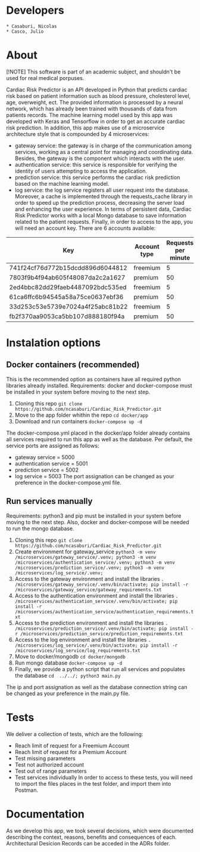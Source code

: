 # Developers

    * Casaburi, Nicolas
    * Casco, Julio

# About
[!NOTE]
This software is part of an academic subject, and shouldn't be used for real medical porpuses.

Cardiac Risk Predictor is an API developed in Python that predicts cardiac risk based on patient information such as blood pressure, cholesterol level, age, overweight, ect. The provided information is processed by a neural network, which has already been trained with thousands of data from patients records. The machine learning model used by this app was developed with Keras and Tensorflow in order to get an accurate cardiac risk prediction. In addition, this app makes use of a microservice architecture style that is compounded by 4 microservices:
* gateway service: the gateway is in charge of the communication among services, working as a central point for managing and coordinating data. Besides, the gateway is the component which interacts with the user.
* authentication service: this service is responsible for verifying the identity of users attempting to access the application.
* prediction service: this service performs the cardiac risk prediction based on the machine learning model.
* log service: the log service registers all user request into the database.
Moreover, a cache is implemented through the requests_cache library in order to speed up the prediction process, decreasing the server load and enhancing the user experience. In terms of persistent data, Cardiac Risk Predictor works with a local Mongo database to save information related to the patient requests. Finally, in order to access to the app, you will need an account key. There are 6 accounts available:

| Key | Account type | Requests per minute |
| --- | --- | --- |
| 741f24cf76d772b15dcdd896d6044812 | freemium | 5 |
| 7803f9b4f94ab605f48087da2c2a1627| premium | 50 |
| 2ed4bbc82dd29faeb4487092bdc535ed| freemium | 5 |
| 61ca6ffc6b94545a58a75ce0637ebf36| premium | 50 |
| 33d253c53e5739e7024a4f25abc81b22| freemium | 5 |
| fb2f370aa9053ca5bb107d888180f94a| premium | 50 |

# Instalation options

## Docker containers (recommended)
This is the recommended option as containers have all required python libraries already installed.
Requirements: docker and docker-compose must be installed in your system before moving to the next step.
1. Cloning this repo
```git clone https://github.com/ncasaburi/Cardiac_Risk_Predictor.git```
2. Move to the app folder whithin the repo
```cd docker/app```
3. Download and run containers
```docker-compose up -d```

The docker-compose.yml placed in the docker/app folder already contains all services required to run this app as well as the database.
Per default, the service ports are assigned as follows:
* gateway service = 5000
* authentication service = 5001
* prediction service = 5002
* log service = 5003
The port assignation can be changed as your preference in the docker-compose.yml file.

## Run services manually
Requirements: python3 and pip must be installed in your system before moving to the next step. Also, docker and docker-compose will be needed to run the mongo database.
1. Cloning this repo
```git clone https://github.com/ncasaburi/Cardiac_Risk_Predictor.git```
2. Create environment for gateway_service
```python3 -m venv /microservices/gateway_service/.venv; python3 -m venv /microservices/authentication_service/.venv; python3 -m venv /microservices/prediction_service/.venv; python3 -m venv /microservices/log_service/.venv;```
3. Access to the gateway environment and install the libraries
```. /microservices/gateway_service/.venv/bin/activate; pip install -r /microservices/gateway_service/gateway_requirements.txt```
4. Access to the authentication environment and install the libraries
```. /microservices/authentication_service/.venv/bin/activate; pip install -r /microservices/authentication_service/authentication_requirements.txt```
5. Access to the prediction environment and install the libraries
```. /microservices/prediction_service/.venv/bin/activate; pip install -r /microservices/prediction_service/prediction_requirements.txt```
6. Access to the log environment and install the libraries
```. /microservices/log_service/.venv/bin/activate; pip install -r /microservices/log_service/log_requirements.txt```
7. Move to docker/mongodb
```cd docker/mongodb```
8. Run mongo database
```docker-compose up -d```
9. Finally, we provide a python script that run all services and populates the database
```cd  ../../; python3 main.py```

The ip and port assignation as well as the database connection string can be changed as your preference in the main.py file.

# Tests
We deliver a collection of tests, which are the following:
* Reach limit of request for a Freemium Account
* Reach limit of request for a Premium Account
* Test missing parameters
* Test not authorized account
* Test out of range parameters
* Test services individually
In order to access to these tests, you will need to import the files places in the test folder, and import them into Postman.

# Documentation
As we develop this app, we took several decisions, which were documented describing the context, reasons, benefits and consequences of each. Architectural Desicion Records can be acceded in the ADRs folder.
